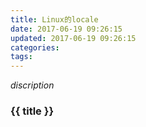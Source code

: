 ```yaml
---
title: Linux的locale
date: 2017-06-19 09:26:15
updated: 2017-06-19 09:26:15
categories:
tags:
---
```


*discription*

### {{ title }}
